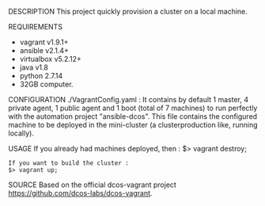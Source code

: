 DESCRIPTION
    This project quickly provision a cluster on a local machine.

REQUIREMENTS
   - vagrant v1.9.1+
   - ansible v2.1.4+
   - virtualbox v5.2.12+
   - java v1.8
   - python 2.7.14
   - 32GB computer.

CONFIGURATION
    ./VagrantConfig.yaml : It contains by default 1 master, 4 private agent, 1 public agent and 1 boot (total of 7 machines) to run perfectly with the automation project "ansible-dcos". This file contains the configured machine to be deployed in the mini-cluster (a clusterproduction like, running locally).

USAGE
    If you already had machines deployed, then :
    $> vagrant destroy;

    If you want to build the cluster :
    $> vagrant up;

SOURCE
    Based on the official dcos-vagrant project https://github.com/dcos-labs/dcos-vagrant.
